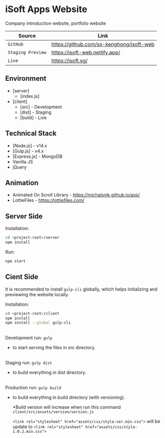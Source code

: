# iSoft Apps Website
Company introduction website, portfolio website

| Source | Link |
| --- | --- |
| <code>GitHub</code> | https://github.com/ss-kenghong/isoft-web |
| <code>Staging Preview</code> | https://isoft-web.netlify.app/ |
| <code>Live</code> | https://isoft.sg/ |

## Environment
<!-- ```
.
└── [server]
    └── index.js
└── [client]
    ├── [src] - Development
    ├── [dist] - Staging
    └── [build] - Live
```         -->
- [server]
  - [index.js]
- [client]
  - [src] - Development
  - [dist] - Staging
  - [build] - Live

## Technical Stack

- [Node.js] - v14.x
- [Gulp.js] - v4.x
- [Express.js] - MongoDB
- Vanilla JS
- jQuery

## Animation

- Animated On Scroll Library - https://michalsnik.github.io/aos/
- LottieFiles - https://lottiefiles.com/


## Server Side

Installation:

```bash
cd <project-root>/server
npm install
```

Run:

```bash
npm start
```

## Cient Side

It is recommended to install `gulp-cli` globally, which helps initializing and previewing the website locally.

Installation:

```bash
cd <project-root>/client
npm install
npm install --global gulp-cli
```

<br />Development run: `gulp`

- to start serving the files in src directory.

<br />Staging run: `gulp dist`

- to build everything in dist directory.

<br />Production run: `gulp build`

- to build everything in build directory (with versioning).

  \*Build version will increase when run this command
  `client/src/assets/version/version.js`

  `<link rel="stylesheet" href="assets/css/style-ver.min.css">` will be update to `<link rel="stylesheet" href="assets/css/style-1.0.2.min.css">`


